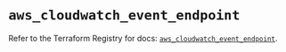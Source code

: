 # `aws_cloudwatch_event_endpoint`

Refer to the Terraform Registry for docs: [`aws_cloudwatch_event_endpoint`](https://registry.terraform.io/providers/hashicorp/aws/5.71.0/docs/resources/cloudwatch_event_endpoint).
